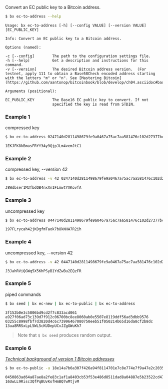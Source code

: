 Convert an EC public key to a Bitcoin address.
```sh
$ bx ec-to-address --help
```
```
Usage: bx ec-to-address [-h] [--config VALUE] [--version VALUE]         
[EC_PUBLIC_KEY]

Info: Convert an EC public key to a Bitcoin address.

Options (named):

-c [--config]        The path to the configuration settings file.        
-h [--help]          Get a description and instructions for this command.
-v [--version]       The desired Bitcoin address version.  (For testnet, apply 111 to obtain a Base58Check encoded address starting with the letters "m" or "n". See [Mastering Bitcoin](https://github.com/aantonop/bitcoinbook/blob/develop/ch04.asciidoc#base58check_versions).)              

Arguments (positional):

EC_PUBLIC_KEY        The Base16 EC public key to convert. If not         
                     specified the key is read from STDIN.
```
### Example 1
compressed key
```sh
$ bx ec-to-address 0247140d2811498679fe9a0467a75ac7aa581476c102d27377bc0232635af8ad36
```
```
1EKJFK8kBmasFRYY3Ay9QjpJLm4vemJtC1
```
### Example 2
compressed key, --version 42
```sh
$ bx ec-to-address -v 42 0247140d2811498679fe9a0467a75ac7aa581476c102d27377bc0232635af8ad36
```
```
J8Wdbser1M3fbdQB4nxXn1FLmwtYXKovfA
```
### Example 3
uncompressed key
```sh
$ bx ec-to-address 0447140d2811498679fe9a0467a75ac7aa581476c102d27377bc0232635af8ad36e87bb04f401be3b770a0f3e2267a6c3b14a3074f6b5ce4419f1fcdc1ca4b1cb6
```
```
197FLrycah42jKDgfmTaok7b8kNHA7R2ih
```
### Example 4
uncompressed key, --version 42
```sh
$ bx ec-to-address -v 42 0447140d2811498679fe9a0467a75ac7aa581476c102d27377bc0232635af8ad36e87bb04f401be3b770a0f3e2267a6c3b14a3074f6b5ce4419f1fcdc1ca4b1cb6
```
```
J3JahRViQGWq5X5KhPSyB1YdZwBu2EQzFR
```
### Example 5
piped commands
```sh
$ bx seed | bx ec-new | bx ec-to-public | bx ec-to-address
```
```
3f152b0e3c5806bd9cd2f7c833acd061
a927f06ad73c139d7f912c06700bc8ee8060ab0e5507e8119ddf56ad3dbb9576
03255c8998fbf7d3820d4c6c73996467080750eeb51f050214b65d16da8cf2b8dc
13ua8RRSxLpL5WL5cKUDepUCvJZgGWuKh7
```
> Note that `$ bx seed` produces random output.

### Example 6
*[Technical background of version 1 Bitcoin addresses]((https://en.bitcoin.it/wiki/Technical_background_of_version_1_Bitcoin_addresses))*
```sh
$ bx ec-to-public -u 18e14a7b6a307f426a94f8114701e7c8e774e7f9a47e2c2035db29a206321725 | bx ec-to-address
```
```
0450863ad64a87ae8a2fe83c1af1a8403cb53f53e486d8511dad8a04887e5b23522cd470243453a299fa9e77237716103abc11a1df38855ed6f2ee187e9c582ba6
16UwLL9Risc3QfPqBUvKofHmBQ7wMtjvM
```